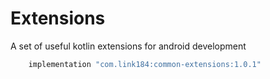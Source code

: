 # Extensions
A set of useful kotlin extensions for android development

```gradle
    implementation "com.link184:common-extensions:1.0.1"
```
